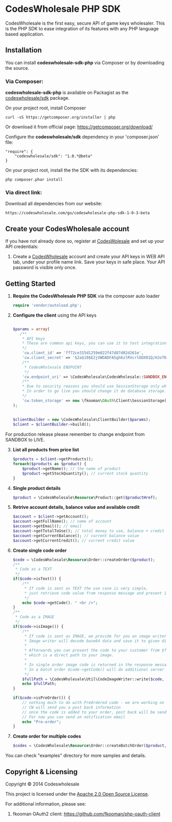 # CodesWholesale PHP SDK
CodesWholesale is the first easy, secure API of game keys wholesaler. This is the PHP SDK to ease integration of its features with any PHP language based application.

## Installation
You can install **codeswholesale-sdk-php** via Composer or by downloading the source.

### Via Composer:

**codeswholesale-sdk-php** is available on Packagist as the [codeswholesale/sdk](https://packagist.org/packages/codeswholesale/sdk) package.

On your project root, install Composer

    curl -sS https://getcomposer.org/installer | php
	
Or download it from official page: https://getcomposer.org/download/

Configure the **codeswholesale/sdk** dependency in your 'composer.json' file:

    "require": {
        "codeswholesale/sdk": "1.0.*@beta"
    }

On your project root, install the the SDK with its dependencies:

    php composer.phar install
    
### Via direct link:

Download all dependencies from our website:

    https://codeswholesale.com/go/codeswholesale-php-sdk-1-0-3-beta
    
## Create your CodesWholesale account

If you have not already done so, register at
[CodesWolesale](https://app.codeswholesale.com) and set up your API credentials:

1. Create a [CodesWholesale](https://app.codeswholesale.com) account and
   create your API keys in WEB API tab, under your profile name link. Save your keys in safe place. Your API password is visible only once.

## Getting Started

1.  **Require the CodesWholesale PHP SDK** via the composer auto loader

    ```php
    require 'vendor/autoload.php';
    ```

2.  **Configure the client** using the API keys

    ```php
    
    $params = array(
       /**
        * API Keys
        * These are common api keys, you can use it to test integration.
        */
        'cw.client_id' => 'ff72ce315d1259e822f47d87d02d261e',
        'cw.client_secret' => '$2a$10$E2jVWDADFA5gh6zlRVcrlOOX01Q/HJoT6hXuDMJxek.YEo.lkO2T6',
        /**
         * CodesWholesale ENDPOINT
         */
        'cw.endpoint_uri' => \CodesWholesale\CodesWholesale::SANDBOX_ENDPOINT,
        /**
        * Due to security reasons you should use SessionStorage only while testing.
        * In order to go live you should change it do database storage.
        */
        'cw.token_storage' => new \fkooman\OAuth\Client\SessionStorage()
    );
     
     
    $clientBuilder = new \CodesWholesale\ClientBuilder($params);
    $client = $clientBuilder->build();
    
    ```
For production release please remember to change endpoint from SANDBOX to LIVE.


3.  **List all products from price list**

    ```php
    $products = $client->getProducts();
    foreach($products as $product) {
        $product->getName(); // the name of product
        $product->getStockQuantity(); // current stock quantity
    }
    ```
    
4.  **Single product details**

    ```php
    $product = \CodesWholesale\Resource\Product::get($productHref);
    ```
    

5.  **Retrive account details, balance value and available credit**

    ```php
    $account = $client->getAccount();
    $account->getFullName(); // name of account
    $account->getEmail(); // email
    $account->getTotalToUse(); // total money to use, balance + credit
    $account->getCurrentBalance(); // current balance value
    $account->getCurrentCredit(); // current credit value
    ```
    
6.  **Create single code order**

    ```php
    $code = \CodesWholesale\Resource\Order::createOrder($product);
    /**
     * Code as a TEXT
     */
    if($code->isText()) {
        /**
         * If code is sent as TEXT the use case is very simple,
         * just retrieve code value from response message and present it to your customer
         */
        echo $code->getCode(). " <br />";
    }
    /**
     * Code as a IMAGE
     */
    if($code->isImage()) {
        /**
         * If code is sent as IMAGE, we provide for you an image writer.
         * Image writer will decode base64 data and save it to given directory.
         *
         * Afterwards you can present the code to your customer from $fullPath,
         * which is a direct path to your image.
         *
         * In single order image code is returned in the response message.
         * In a batch order $code->getCode() will do additional server request for each image.
         */
        $fullPath = \CodesWholesale\Util\CodeImageWriter::write($code, "/the/path/to/somewhere/");
        echo $fullPath;
    }
    
    if($code->isPreOrder()) {
        // nothing much to do with PreOrdered code - we are working on Post Back functionality,
        // CW will send you a post back information
        // once the code is added to your order, post back will be send directly to your website.
        // For now you can send an notification email
        echo "Pre-order";
    }
    
    ```
    
7.  **Create order for multiple codes**

    ```php
    $codes = \CodesWholesale\Resource\Order::createBatchOrder($product, array('quantity' => 10));
    ```
    
You can check "examples" directory for more samples and details.

## Copyright & Licensing

Copyright &copy; 2014 Codeswholesale

This project is licensed under the [Apache 2.0 Open Source License](http://www.apache.org/licenses/LICENSE-2.0).

For additional information, please see:

  1.  fkooman OAuth2 client: https://github.com/fkooman/php-oauth-client
